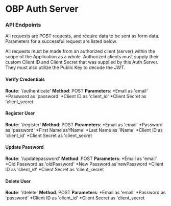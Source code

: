 # OBP Auth Server

### API Endpoints

All requests are POST requests, and require data to be sent as form data. Parameters for a successful request are listed below.

All requests must be made from an authorized client (server) within the scope of the Application as a whole. Authorized clients must supply their custom Client ID and Client Secret that was supplied by this Auth Server. They must also utilize the Public Key to decode the JWT.

#### Verify Credentials
**Route**: '/authenticate'
**Method**: POST
**Parameters**: 
*Email as 'email' 
*Password as 'password' 
*Client ID as 'client_id' 
*Client Secret as 'client_secret

#### Register User
**Route**: '/register'
**Method**: POST
**Parameters**: 
*Email as 'email' 
*Password as 'password' 
*First Name as'fName' 
*Last Name as 'lName' 
*Client ID as 'client_id' 
*Client Secret as 'client_secret

#### Update Password
**Route**: '/updatepassword'
**Method**: POST
**Parameters**:
*Email as 'email' 
*Old Password as 'oldPassword' 
*New Password as'newPassword 
*Client ID as 'client_id' 
*Client Secret as 'client_secret

#### Delete User
**Route**: '/delete'
**Method**: POST
**Parameters**:
*Email as 'email' 
*Password as 'password' 
*Client ID as 'client_id' 
*Client Secret as 'client_secret